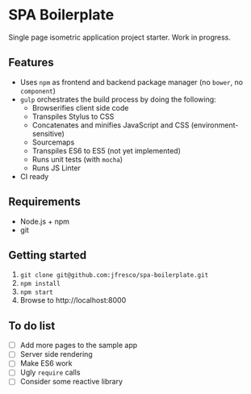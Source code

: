 # SPA Boilerplate
Single page isometric application project starter. Work in progress.

## Features
* Uses `npm` as frontend and backend package manager (no `bower`, no `component`)
* `gulp` orchestrates the build process by doing the following:
  * Browserifies client side code
  * Transpiles Stylus to CSS
  * Concatenates and minifies JavaScript and CSS (environment-sensitive)
  * Sourcemaps
  * Transpiles ES6 to ES5 (not yet implemented)
  * Runs unit tests (with `mocha`)
  * Runs JS Linter
* CI ready

## Requirements
* Node.js + npm
* git

## Getting started
1. `git clone git@github.com:jfresco/spa-boilerplate.git`
2. `npm install`
3. `npm start`
4. Browse to http://localhost:8000

## To do list
- [ ] Add more pages to the sample app
- [ ] Server side rendering
- [ ] Make ES6 work
- [ ] Ugly `require` calls
- [ ] Consider some reactive library